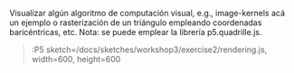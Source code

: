 Visualizar algún algoritmo de computación visual, e.g., image-kernels acá un ejemplo o rasterización de un triángulo empleando coordenadas baricéntricas, etc. Nota: se puede emplear la librería p5.quadrille.js.

>:P5 sketch=/docs/sketches/workshop3/exercise2/rendering.js, width=600, height=600